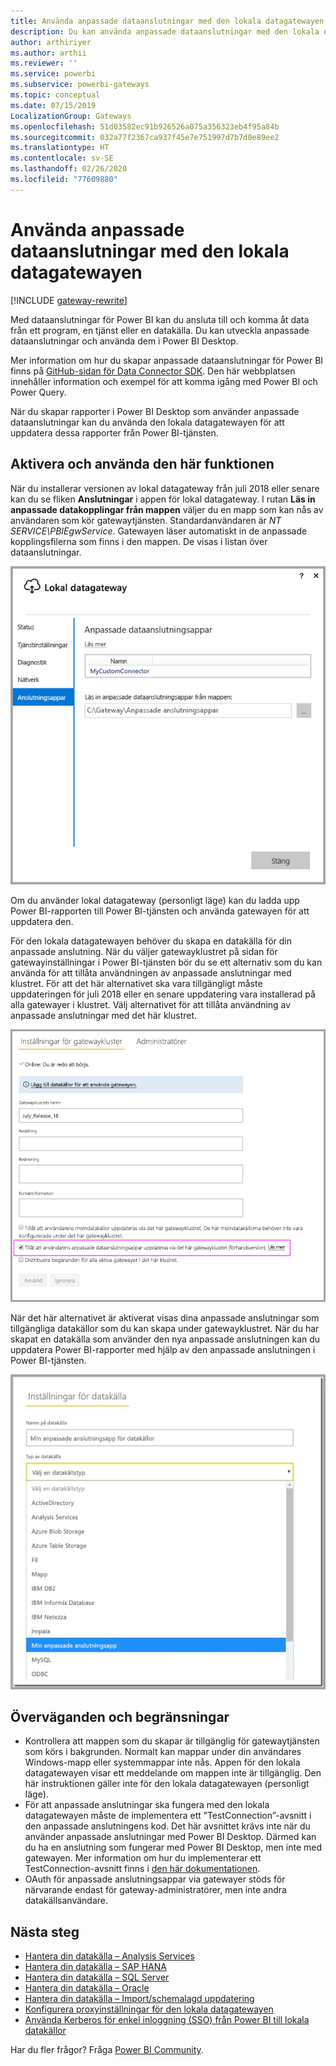 ```yaml
---
title: Använda anpassade dataanslutningar med den lokala datagatewayen
description: Du kan använda anpassade dataanslutningar med den lokala datagatewayen.
author: arthiriyer
ms.author: arthii
ms.reviewer: ''
ms.service: powerbi
ms.subservice: powerbi-gateways
ms.topic: conceptual
ms.date: 07/15/2019
LocalizationGroup: Gateways
ms.openlocfilehash: 51d03582ec91b926526a075a356323eb4f95a84b
ms.sourcegitcommit: 032a77f2367ca937f45e7e751997d7b7d0e89ee2
ms.translationtype: HT
ms.contentlocale: sv-SE
ms.lasthandoff: 02/26/2020
ms.locfileid: "77609880"
---
```

# <a name="use-custom-data-connectors-with-the-on-premises-data-gateway"></a>Använda anpassade dataanslutningar med den lokala datagatewayen

[!INCLUDE [gateway-rewrite](includes/gateway-rewrite.md)]

Med dataanslutningar för Power BI kan du ansluta till och komma åt data från ett program, en tjänst eller en datakälla. Du kan utveckla anpassade dataanslutningar och använda dem i Power BI Desktop.

Mer information om hur du skapar anpassade dataanslutningar för Power BI finns på [GitHub-sidan för Data Connector SDK](https://aka.ms/dataconnectors). Den här webbplatsen innehåller information och exempel för att komma igång med Power BI och Power Query.

När du skapar rapporter i Power BI Desktop som använder anpassade dataanslutningar kan du använda den lokala datagatewayen för att uppdatera dessa rapporter från Power BI-tjänsten.

## <a name="enable-and-use-this-capability"></a>Aktivera och använda den här funktionen

När du installerar versionen av lokal datagateway från juli 2018 eller senare kan du se fliken **Anslutningar** i appen för lokal datagateway. I rutan **Läs in anpassade datakopplingar från mappen** väljer du en mapp som kan nås av användaren som kör gatewaytjänsten. Standardanvändaren är *NT SERVICE\PBIEgwService*. Gatewayen läser automatiskt in de anpassade kopplingsfilerna som finns i den mappen. De visas i listan över dataanslutningar.

![Anpassade dataanslutningar](media/service-gateway-custom-connectors/gateway-onprem-customconnector1.png)

Om du använder lokal datagateway (personligt läge) kan du ladda upp Power BI-rapporten till Power BI-tjänsten och använda gatewayen för att uppdatera den.

För den lokala datagatewayen behöver du skapa en datakälla för din anpassade anslutning. När du väljer gatewayklustret på sidan för gatewayinställningar i Power BI-tjänsten bör du se ett alternativ som du kan använda för att tillåta användningen av anpassade anslutningar med klustret. För att det här alternativet ska vara tillgängligt måste uppdateringen för juli 2018 eller en senare uppdatering vara installerad på alla gatewayer i klustret. Välj alternativet för att tillåta användning av anpassade anslutningar med det här klustret.

![Sidan Inställningar för gatewaykluster](media/service-gateway-custom-connectors/gateway-onprem-customconnector2.png)

När det här alternativet är aktiverat visas dina anpassade anslutningar som tillgängliga datakällor som du kan skapa under gatewayklustret. När du har skapat en datakälla som använder den nya anpassade anslutningen kan du uppdatera Power BI-rapporter med hjälp av den anpassade anslutningen i Power BI-tjänsten.

![Sidan Inställningar för datakälla](media/service-gateway-custom-connectors/gateway-onprem-customconnector3.png)

## <a name="considerations-and-limitations"></a>Överväganden och begränsningar

* Kontrollera att mappen som du skapar är tillgänglig för gatewaytjänsten som körs i bakgrunden. Normalt kan mappar under din användares Windows-mapp eller systemmappar inte nås. Appen för den lokala datagatewayen visar ett meddelande om mappen inte är tillgänglig. Den här instruktionen gäller inte för den lokala datagatewayen (personligt läge).
* För att anpassade anslutningar ska fungera med den lokala datagatewayen måste de implementera ett ”TestConnection”-avsnitt i den anpassade anslutningens kod. Det här avsnittet krävs inte när du använder anpassade anslutningar med Power BI Desktop. Därmed kan du ha en anslutning som fungerar med Power BI Desktop, men inte med gatewayen. Mer information om hur du implementerar ett TestConnection-avsnitt finns i [den här dokumentationen](https://github.com/Microsoft/DataConnectors/blob/master/docs/m-extensions.md#implementing-testconnection-for-gateway-support).
* OAuth för anpassade anslutningsappar via gatewayer stöds för närvarande endast för gateway-administratörer, men inte andra datakällsanvändare.

## <a name="next-steps"></a>Nästa steg

* [Hantera din datakälla – Analysis Services](service-gateway-enterprise-manage-ssas.md)  
* [Hantera din datakälla – SAP HANA](service-gateway-enterprise-manage-sap.md)  
* [Hantera din datakälla – SQL Server](service-gateway-enterprise-manage-sql.md)  
* [Hantera din datakälla – Oracle](service-gateway-onprem-manage-oracle.md)  
* [Hantera din datakälla – Import/schemalagd uppdatering](service-gateway-enterprise-manage-scheduled-refresh.md)
* [Konfigurera proxyinställningar för den lokala datagatewayen](/data-integration/gateway/service-gateway-proxy)
* [Använda Kerberos för enkel inloggning (SSO) från Power BI till lokala datakällor](service-gateway-sso-kerberos.md)  

Har du fler frågor? Fråga [Power BI Community](https://community.powerbi.com/).
